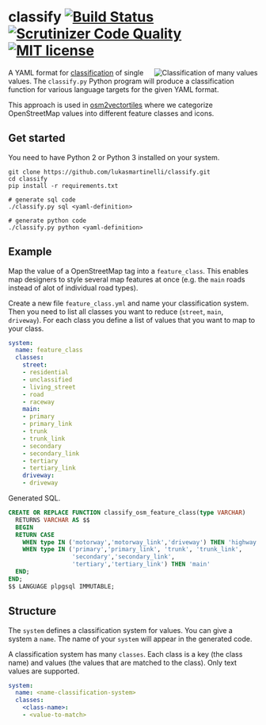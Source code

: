 # classify [![Build Status](https://travis-ci.org/lukasmartinelli/classify.svg?branch=master)](https://travis-ci.org/lukasmartinelli/classify) [![Scrutinizer Code Quality](https://scrutinizer-ci.com/g/lukasmartinelli/classify/badges/quality-score.png?b=master)](https://scrutinizer-ci.com/g/lukasmartinelli/classify/?branch=master) [![MIT license](https://img.shields.io/badge/license-MIT-blue.svg)](https://tldrlegal.com/license/mit-license)
<img align="right" alt="Classification of many values" src="classification.png" />

A YAML format for [classification](https://en.wikipedia.org/wiki/Classification) of single values.
The `classify.py` Python program will produce a classification function for various language targets
for the given YAML format.

This approach is used in [osm2vectortiles](github.com/osm2vectortiles/osm2vectortiles)
where we categorize OpenStreetMap values into different feature classes and icons.

## Get started

You need to have Python 2 or Python 3 installed on your system.

```
git clone https://github.com/lukasmartinelli/classify.git
cd classify
pip install -r requirements.txt

# generate sql code
./classify.py sql <yaml-definition>

# generate python code
./classify.py python <yaml-definition>
```

## Example

Map the value of a OpenStreetMap tag into a `feature_class`. This enables map designers
to style several map features at once (e.g. the `main` roads instead of alot of individual road types).

Create a new file `feature_class.yml` and name your classification system.
Then you need to list all classes you want to reduce (`street`, `main`, `driveway`).
For each class you define a list of values that you want to map to your class.

```yml
system:
  name: feature_class
  classes:
    street:
    - residential
    - unclassified
    - living_street
    - road
    - raceway
    main:
    - primary
    - primary_link
    - trunk
    - trunk_link
    - secondary
    - secondary_link
    - tertiary
    - tertiary_link
    driveway:
    - driveway
```

Generated SQL.

```sql
CREATE OR REPLACE FUNCTION classify_osm_feature_class(type VARCHAR)
  RETURNS VARCHAR AS $$
  BEGIN
  RETURN CASE
    WHEN type IN ('motorway','motorway_link','driveway') THEN 'highway'
    WHEN type IN ('primary','primary_link', 'trunk', 'trunk_link',
                  'secondary','secondary_link',
                  'tertiary','tertiary_link') THEN 'main'
  END;
END;
$$ LANGUAGE plpgsql IMMUTABLE;
```

## Structure

The `system` defines a classification system for values. You can give a system
a `name`. The name of your `system` will appear in the generated code.

A classification system has many `classes`. Each class is a key (the class name) and
values (the values that are matched to the class). Only text values are supported.

```yml
system:
  name: <name-classification-system>
  classes:
    <class-name>:
    - <value-to-match>
```
